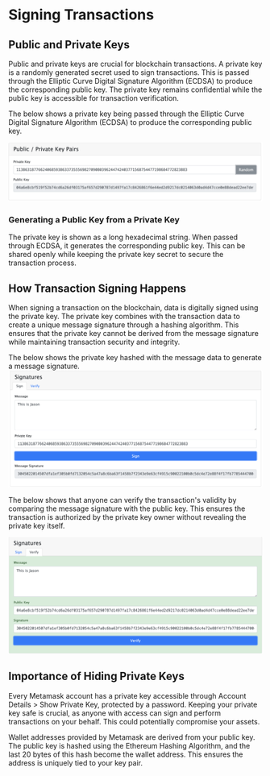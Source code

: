 # Signing Transactions

## Public and Private Keys
Public and private keys are crucial for blockchain transactions. A private key is a randomly generated secret used to sign transactions. This is passed through the Elliptic Curve Digital Signature Algorithm (ECDSA) to produce the corresponding public key. The private key remains confidential while the public key is accessible for transaction verification.

The below shows a private key being passed through the Elliptic Curve Digital Signature Algorithm (ECDSA) to produce the corresponding public key.

![Screenshot of Public and Private Keys](https://github.com/jason-victor1/Signing-Transactions/blob/main/public_private_keys.png?raw=true)


### Generating a Public Key from a Private Key
The private key is shown as a long hexadecimal string. When passed through ECDSA, it generates the corresponding public key. This can be shared openly while keeping the private key secret to secure the transaction process.

## How Transaction Signing Happens
When signing a transaction on the blockchain, data is digitally signed using the private key. The private key combines with the transaction data to create a unique message signature through a hashing algorithm. This ensures that the private key cannot be derived from the message signature while maintaining transaction security and integrity.

The below shows the private key hashed with the message data to generate a message signature. 
![Screenshot of Signing a Transaction](https://raw.githubusercontent.com/jason-victor1/Signing-Transactions/874729899776c33d444cb2828f31eec623f82a54/Signing%20a%20transaction.png)

The below shows that anyone can verify the transaction's validity by comparing the message signature with the public key. This ensures the transaction is authorized by the private key owner without revealing the private key itself.

![Screenshot of Verification Process](https://github.com/jason-victor1/Signing-Transactions/blob/main/verification.png?raw=true)


## Importance of Hiding Private Keys
Every Metamask account has a private key accessible through Account Details > Show Private Key, protected by a password. Keeping your private key safe is crucial, as anyone with access can sign and perform transactions on your behalf. This could potentially compromise your assets.

Wallet addresses provided by Metamask are derived from your public key. The public key is hashed using the Ethereum Hashing Algorithm, and the last 20 bytes of this hash become the wallet address. This ensures the address is uniquely tied to your key pair.
